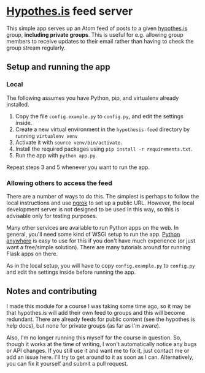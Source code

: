 
# [Hypothes.is](https://hypothes.is) feed server

This simple app serves up an Atom feed of posts to a given
[hypothes.is](https://hypothes.is) group, **including private groups**.  This is useful for e.g. allowing
group members to receive updates to their email rather than having to check
the group stream regularly.


## Setup and running the app

### Local

The following assumes you have Python, pip, and virtualenv already installed.

  1. Copy the file `config.example.py` to `config.py`, and edit the settings inside.
  2. Create a new virtual environment in the `hypothesis-feed` directory by running `virtualenv venv`
  3. Activate it with `source venv/bin/activate`.
  4. Install the required packages using `pip install -r requirements.txt`.
  5. Run the app with `python app.py`.
  
Repeat steps 3 and 5 whenever you want to run the app.

### Allowing others to access the feed

There are a number of ways to do this.  The simplest is perhaps to follow the
local instructions and use [ngrok](https://ngrok.com/) to set up a public URL.
However, the local development server is not designed to be used in this way,
so this is advisable only for testing purposes.

Many other services are available to run Python apps on the web.  In general,
you'll need some kind of WSGI setup to run the app.
[Python anywhere](https://www.pythonanywhere.com/) is easy to use for this if
you don't have much experience (or just want a free/simple solution).  There are
many tutorials around for running Flask apps on there.

As in the local setup, you will have to copy `config.example.py` to `config.py`
and edit the settings inside before running the app.


## Notes and contributing

I made this module for a course I was taking some time ago, so it may be that
hypothes.is will add their own feed to groups and this will become redundant.
There are already feeds for public content (see the hypothes.is help docs),
but none for private groups (as far as I'm aware).

Also, I'm no longer running this myself for the course in question.  So,
though it works at the time of writing, I won't automatically notice any bugs
or API changes.  If you still use it and want me to fix it, just contact me or
add an issue here.  I'll try to get around to it as soon as I can.  Alternatively,
you can fix it yourself and submit a pull request.
